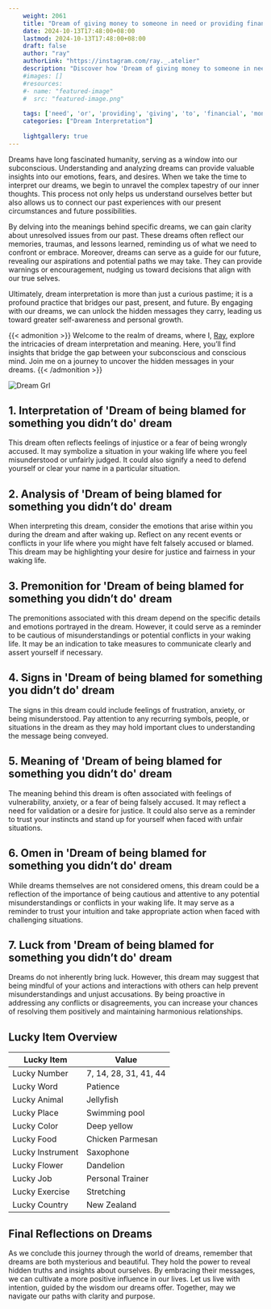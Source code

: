 ```yaml
---
    weight: 2061
    title: "Dream of giving money to someone in need or providing financial support."  # Assuming 'title' column exists
    date: 2024-10-13T17:48:00+08:00
    lastmod: 2024-10-13T17:48:00+08:00
    draft: false
    author: "ray"
    authorLink: "https://instagram.com/ray._.atelier"
    description: "Discover how 'Dream of giving money to someone in need or providing financial support.' can interpret your future and uncover its significant meanings in your life."
    #images: []
    #resources:
    #- name: "featured-image"
    #  src: "featured-image.png"
    
    tags: ['need', 'or', 'providing', 'giving', 'to', 'financial', 'money', 'Dream', 'support.', 'someone', 'in', 'of']
    categories: ["Dream Interpretation"]
    
    lightgallery: true
---
```

    
Dreams have long fascinated humanity, serving as a window into our subconscious. Understanding and analyzing dreams can provide valuable insights into our emotions, fears, and desires. When we take the time to interpret our dreams, we begin to unravel the complex tapestry of our inner thoughts. This process not only helps us understand ourselves better but also allows us to connect our past experiences with our present circumstances and future possibilities.

By delving into the meanings behind specific dreams, we can gain clarity about unresolved issues from our past. These dreams often reflect our memories, traumas, and lessons learned, reminding us of what we need to confront or embrace. Moreover, dreams can serve as a guide for our future, revealing our aspirations and potential paths we may take. They can provide warnings or encouragement, nudging us toward decisions that align with our true selves.

Ultimately, dream interpretation is more than just a curious pastime; it is a profound practice that bridges our past, present, and future. By engaging with our dreams, we can unlock the hidden messages they carry, leading us toward greater self-awareness and personal growth.

{{< admonition >}}
Welcome to the realm of dreams, where I, [Ray](https://instagram.com/ray._.atelier), explore the intricacies of dream interpretation and meaning. Here, you’ll find insights that bridge the gap between your subconscious and conscious mind. Join me on a journey to uncover the hidden messages in your dreams.
{{< /admonition >}}

![Dream Grl](https://cdn.pixabay.com/photo/2017/11/02/03/35/gothic-2910057_1280.jpg "Dream Grl")

## 1. Interpretation of 'Dream of being blamed for something you didn’t do' dream
 This dream often reflects feelings of injustice or a fear of being wrongly accused. It may symbolize a situation in your waking life where you feel misunderstood or unfairly judged. It could also signify a need to defend yourself or clear your name in a particular situation.

## 2. Analysis of 'Dream of being blamed for something you didn’t do' dream
 When interpreting this dream, consider the emotions that arise within you during the dream and after waking up. Reflect on any recent events or conflicts in your life where you might have felt falsely accused or blamed. This dream may be highlighting your desire for justice and fairness in your waking life.

## 3. Premonition for 'Dream of being blamed for something you didn’t do' dream
 The premonitions associated with this dream depend on the specific details and emotions portrayed in the dream. However, it could serve as a reminder to be cautious of misunderstandings or potential conflicts in your waking life. It may be an indication to take measures to communicate clearly and assert yourself if necessary.

## 4. Signs in 'Dream of being blamed for something you didn’t do' dream
 The signs in this dream could include feelings of frustration, anxiety, or being misunderstood. Pay attention to any recurring symbols, people, or situations in the dream as they may hold important clues to understanding the message being conveyed.

## 5. Meaning of 'Dream of being blamed for something you didn’t do' dream
 The meaning behind this dream is often associated with feelings of vulnerability, anxiety, or a fear of being falsely accused. It may reflect a need for validation or a desire for justice. It could also serve as a reminder to trust your instincts and stand up for yourself when faced with unfair situations.

## 6. Omen in 'Dream of being blamed for something you didn’t do' dream
 While dreams themselves are not considered omens, this dream could be a reflection of the importance of being cautious and attentive to any potential misunderstandings or conflicts in your waking life. It may serve as a reminder to trust your intuition and take appropriate action when faced with challenging situations.

## 7. Luck from 'Dream of being blamed for something you didn’t do' dream
 Dreams do not inherently bring luck. However, this dream may suggest that being mindful of your actions and interactions with others can help prevent misunderstandings and unjust accusations. By being proactive in addressing any conflicts or disagreements, you can increase your chances of resolving them positively and maintaining harmonious relationships.

## Lucky Item Overview
| Lucky Item          | Value              |
|---------------|--------------------|
| Lucky Number        | 7, 14, 28, 31, 41, 44  |
| Lucky Word          | Patience |
| Lucky Animal        | Jellyfish |
| Lucky Place         | Swimming pool     |
| Lucky Color         | Deep yellow     |
| Lucky Food          | Chicken Parmesan      |
| Lucky Instrument    | Saxophone |
| Lucky Flower        | Dandelion    |
| Lucky Job           | Personal Trainer       |
| Lucky Exercise      | Stretching  |
| Lucky Country       | New Zealand    |


##  Final Reflections on Dreams

As we conclude this journey through the world of dreams, remember that dreams are both mysterious and beautiful. They hold the power to reveal hidden truths and insights about ourselves. By embracing their messages, we can cultivate a more positive influence in our lives. Let us live with intention, guided by the wisdom our dreams offer. Together, may we navigate our paths with clarity and purpose.
